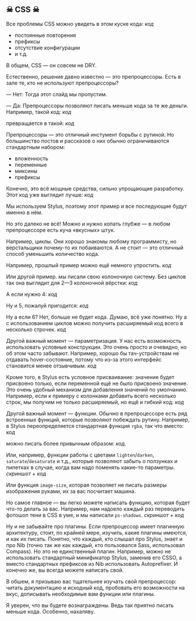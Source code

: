 ## ☠ CSS ☠

Все проблемы CSS можно увидеть в этом куске кода:
_код_

* постоянные повторения
* префиксы
* отсутствие конфигурации
* и т.д.

В общем, CSS — он совсем не DRY.

Естественно, решение давно известно — это препроцессоры. Есть в зале те, кто не используют препроцессоры?

— Нет: Тогда этот слайд мы пропустим.

— Да: Препроцессоры позволяют писать меньше кода за те же деньги. Например, такой код:
_код_

превращается в такой:
_код_

Препроцессоры — это отличный инстумент борьбы с рутиной. Но большинство постов и рассказов о них обычно ограничиваются стандартным набором:
* вложенность
* переменные
* миксины
* префиксы

Конечно, это всё мощные средства, сильно упрощающие разработку. Этот код уже выглядит лучше:
_код_

Мы используем Stylus, поэтому этот пример и все последующие будут именно в нём.

Но это далеко не всё! Можно и нужно копать глубже — в любом препроцессоре есть куча «вкусных» штук.

Например, циклы. Они хорошо знакомы любому программисту, но верстальщики почему-то их побаиваются. А не стоит — это отличный способ уменьшить количество кода.

Например, прошлый пример можно ещё немного упростить.
_код_

Или другой пример. мы писали свою колоночную систему. Без циклов так она выглядит для 2—3 колоночной вёрстки:
_код_

А если нужно 4:
_код_

Ну и 5, пожалуй пригодится:
_код_

Ну а если 6? Нет, больше не будет кода. Думаю, всё уже понятно.
Ну а с использованием циклов можно получить расширяемый код всего в несколько строчек.
_код_

Другой важный момент — параметризация. У нас есть возможность использовать условные конструкции. Это очень просто и очевидно, но об этом часто забывают. Например, хорошо бы тач-устройствам не отдавать hover-состояние, потому что из-за этого интерфейс становится менее отзывчивым.
_код_

Кроме того, в Stylus есть условное присваивание: значение будет присвоено только, если переменной ещё не было присвоено значение. Это очень удобный механизм для добавления значений по умолчанию. Например, если к примеру с колонками добавить всего несколько строк, мы получим не только расширяемый, но ещё и гибкий код:
_код_

Другой важный момент — функции. Обычно в препроцессоре есть ряд встроенных функций, которые позволяют побеждать рутину.
Например, в Stylus переопределяется стандартная функция `rgba`, так что вместо:
_код_

можно писать более привычным образом:
_код_.

Или, например, функции работы с цветами `lighten`/`darken`, `saturate`/`desaturate` и т.д., которые позволяют забыть о ползунках и пипетках в случае, когда вам надо поменять какие-то параметры.
_скриншот_ + _код_

Или функция `image-size`, которая позволяет не писать размеры изображения руками, их за вас посчитает машина.

Но самое главное — вы легко можете написать функцию, которая будет что-то делать за вас. Например, нам надоело каждый раз переводить фотошоп тени в CSS в уме, и мы написали `ps-shadows`.
_скриншот_ + _код_

Ну и не забывайте про плагины. Если препроцессор имеет плагинную архитектуру, стоит, по крайней мере, изучить, какие плагины имеются, и как их писать. Понятно, что каждый, кто слышал про Stylus, знает и про Nib (точно так же как каждый, кто пользовался Sass, использовал Compass). Но это не единственный плагин. Например, можно не использовать стандартный минификатор Stylus, заменив его CSSO, а вместо стандартных префиксов из Nib использовать Autoprefixer. И конечно же, вы всегда можете написать свой.

В обшем, я призываю вас тщательнее изучать свой препроцессор: читать документацию и исходный код, пробовать его возможности на вкус, дописывать необходимые вам функции или плагины.

Я уверен, что вы будете вознаграждены. Ведь так приятно писать меньше кода. Особенно, нахаляву.
